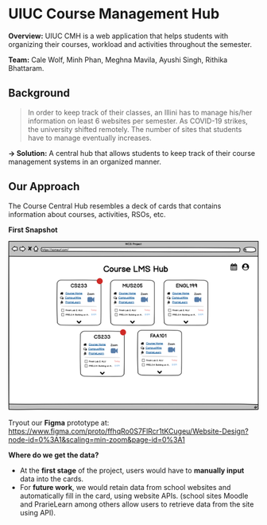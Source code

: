 # UIUC Course Management Hub

**Overview:** UIUC CMH is a web application that helps students with organizing their courses, workload and activities throughout the semester.

**Team:** Cale Wolf, Minh Phan, Meghna Mavila, Ayushi Singh, Rithika Bhattaram.

## Background
>In order to keep track of their classes, an Illini has to manage his/her information on least 6 websites per semester. As COVID-19 strikes, the university shifted remotely. The number of sites that students have to manage eventually increases.

**&#8594; Solution:** A central hub that allows students to keep track of their course management systems in an organized manner.

## Our Approach
The Course Central Hub resembles a deck of cards that contains information about courses, activities, RSOs, etc.

**First Snapshot**

![img.png](Snapshot.png)

Tryout our **Figma** prototype at: https://www.figma.com/proto/ffhqRo0S7FlRcr1tKCugeu/Website-Design?node-id=0%3A1&scaling=min-zoom&page-id=0%3A1

**Where do we get the data?**
- At the **first stage** of the project, users would have to **manually input** data into the cards.
- For **future work**, we would retain data from school websites and automatically fill in the card, using website APIs. (school sites Moodle and PrarieLearn among others allow users to retrieve data from the site using API).
